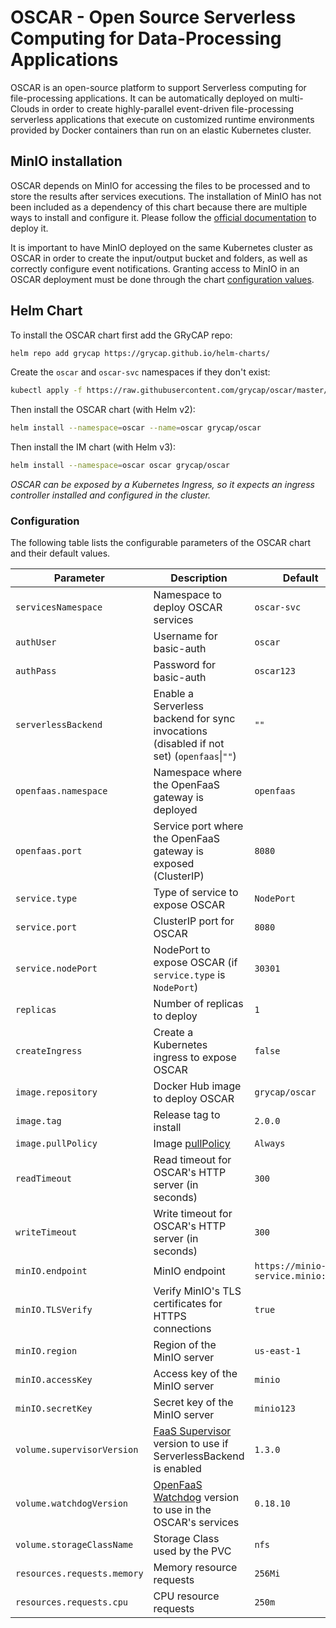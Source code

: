 # OSCAR - Open Source Serverless Computing for Data-Processing Applications

OSCAR is an open-source platform to support Serverless computing for file-processing applications. It can be automatically deployed on multi-Clouds in order to create highly-parallel event-driven file-processing serverless applications that execute on customized runtime environments provided by Docker containers than run on an elastic Kubernetes cluster.

## MinIO installation

OSCAR depends on MinIO for accessing the files to be processed and to store the results after services executions. The installation of MinIO has not been included as a dependency of this chart because there are multiple ways to install and configure it. Please follow the [official documentation](https://docs.min.io/docs/deploy-minio-on-kubernetes.html) to deploy it.

It is important to have MinIO deployed on the same Kubernetes cluster as OSCAR in order to create the input/output bucket and folders, as well as correctly configure event notifications. Granting access to MinIO in an OSCAR deployment must be done through the chart [configuration values](#configuration).

## Helm Chart

To install the OSCAR chart first add the GRyCAP repo:

```sh
helm repo add grycap https://grycap.github.io/helm-charts/
```

Create the `oscar` and `oscar-svc` namespaces if they don't exist:

```sh
kubectl apply -f https://raw.githubusercontent.com/grycap/oscar/master/deploy/yaml/oscar-namespaces.yaml
```

Then install the OSCAR chart (with Helm v2):

```sh
helm install --namespace=oscar --name=oscar grycap/oscar
```

Then install the IM chart (with Helm v3):

```sh
helm install --namespace=oscar oscar grycap/oscar
```

*OSCAR can be exposed by a Kubernetes Ingress, so it expects an ingress controller installed and configured in the cluster.*

### Configuration

The following table lists the configurable parameters of the OSCAR chart and their default values.

| Parameter                   | Description                                                                                              | Default                              |
| --------------------------- | -------------------------------------------------------------------------------------------------------- | ------------------------------------ |
| `servicesNamespace`         | Namespace to deploy OSCAR services                                                                       | `oscar-svc`                          |
| `authUser`                  | Username for basic-auth                                                                                  | `oscar`                              |
| `authPass`                  | Password for basic-auth                                                                                  | `oscar123`                           |
| `serverlessBackend`         | Enable a Serverless backend for sync invocations (disabled if not set) (`openfaas`\|`""`)                | `""`                                 |
| `openfaas.namespace`        | Namespace where the OpenFaaS gateway is deployed                                                         | `openfaas`                           |
| `openfaas.port`             | Service port where the OpenFaaS gateway is exposed (ClusterIP)                                           | `8080`                               |
| `service.type`              | Type of service to expose OSCAR                                                                          | `NodePort`                           |
| `service.port`              | ClusterIP port for OSCAR                                                                                 | `8080`                               |
| `service.nodePort`          | NodePort to expose OSCAR (if `service.type` is `NodePort`)                                               | `30301`                              |
| `replicas`                  | Number of replicas to deploy                                                                             | `1`                                  |
| `createIngress`             | Create a Kubernetes ingress to expose OSCAR                                                              | `false`                              |
| `image.repository`          | Docker Hub image to deploy OSCAR                                                                         | `grycap/oscar`                       |
| `image.tag`                 | Release tag to install                                                                                   | `2.0.0`                              |
| `image.pullPolicy`          | Image [pullPolicy](https://kubernetes.io/docs/concepts/containers/images/#updating-images)               | `Always`                             |
| `readTimeout`               | Read timeout for OSCAR's HTTP server (in seconds)                                                        | `300`                                |
| `writeTimeout`              | Write timeout for OSCAR's HTTP server (in seconds)                                                       | `300`                                |
| `minIO.endpoint`            | MinIO endpoint                                                                                           | `https://minio-service.minio:9000`   |
| `minIO.TLSVerify`           | Verify MinIO's TLS certificates for HTTPS connections                                                    | `true`                               |
| `minIO.region`              | Region of the MinIO server                                                                               | `us-east-1`                          |
| `minIO.accessKey`           | Access key of the MinIO server                                                                           | `minio`                              |
| `minIO.secretKey`           | Secret key of the MinIO server                                                                           | `minio123`                           |
| `volume.supervisorVersion`  | [FaaS Supervisor](https://github.com/grycap/faas-supervisor) version to use if ServerlessBackend is enabled      | `1.3.0`                              |
| `volume.watchdogVersion`    | [OpenFaaS Watchdog](https://github.com/openfaas/classic-watchdog) version to use in the OSCAR's services | `0.18.10`                            |
| `volume.storageClassName`   | Storage Class used by the PVC                                                                            | `nfs`                                |
| `resources.requests.memory` | Memory resource requests                                                                                 | `256Mi`                              |
| `resources.requests.cpu`    | CPU resource requests                                                                                    | `250m`                               |


